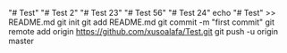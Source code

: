 "# Test" 
"# Test 2" 
"# Test 23" 
"# Test 56" 
"# Test 24" 
echo "# Test" >> README.md
git init
git add README.md
git commit -m "first commit"
git remote add origin https://github.com/xusoalafa/Test.git
git push -u origin master